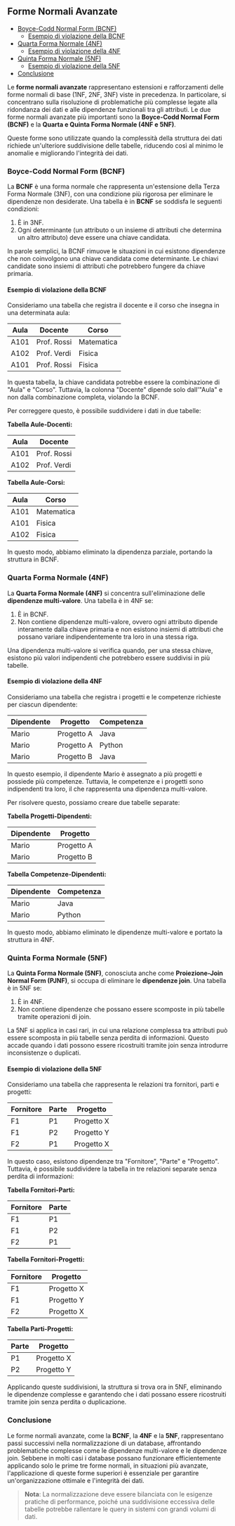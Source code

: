 ## Forme Normali Avanzate <!-- omit in toc -->

- [Boyce-Codd Normal Form (BCNF)](#boyce-codd-normal-form-bcnf)
  - [Esempio di violazione della BCNF](#esempio-di-violazione-della-bcnf)
- [Quarta Forma Normale (4NF)](#quarta-forma-normale-4nf)
  - [Esempio di violazione della 4NF](#esempio-di-violazione-della-4nf)
- [Quinta Forma Normale (5NF)](#quinta-forma-normale-5nf)
  - [Esempio di violazione della 5NF](#esempio-di-violazione-della-5nf)
- [Conclusione](#conclusione)


Le **forme normali avanzate** rappresentano estensioni e rafforzamenti delle forme normali di base (1NF, 2NF, 3NF) viste in precedenza. In particolare, si concentrano sulla risoluzione di problematiche più complesse legate alla ridondanza dei dati e alle dipendenze funzionali tra gli attributi. Le due forme normali avanzate più importanti sono la **Boyce-Codd Normal Form (BCNF)** e la **Quarta e Quinta Forma Normale (4NF e 5NF)**.

Queste forme sono utilizzate quando la complessità della struttura dei dati richiede un'ulteriore suddivisione delle tabelle, riducendo così al minimo le anomalie e migliorando l'integrità dei dati.

### Boyce-Codd Normal Form (BCNF)

La **BCNF** è una forma normale che rappresenta un'estensione della Terza Forma Normale (3NF), con una condizione più rigorosa per eliminare le dipendenze non desiderate. Una tabella è in **BCNF** se soddisfa le seguenti condizioni:
1. È in 3NF.
2. Ogni determinante (un attributo o un insieme di attributi che determina un altro attributo) deve essere una chiave candidata.

In parole semplici, la BCNF rimuove le situazioni in cui esistono dipendenze che non coinvolgono una chiave candidata come determinante. Le chiavi candidate sono insiemi di attributi che potrebbero fungere da chiave primaria.

#### Esempio di violazione della BCNF

Consideriamo una tabella che registra il docente e il corso che insegna in una determinata aula:

| Aula | Docente     | Corso      |
| ---- | ----------- | ---------- |
| A101 | Prof. Rossi | Matematica |
| A102 | Prof. Verdi | Fisica     |
| A101 | Prof. Rossi | Fisica     |

In questa tabella, la chiave candidata potrebbe essere la combinazione di "Aula" e "Corso". Tuttavia, la colonna "Docente" dipende solo dall'"Aula" e non dalla combinazione completa, violando la BCNF.

Per correggere questo, è possibile suddividere i dati in due tabelle:

**Tabella Aule-Docenti:**

| Aula | Docente     |
| ---- | ----------- |
| A101 | Prof. Rossi |
| A102 | Prof. Verdi |

**Tabella Aule-Corsi:**

| Aula | Corso      |
| ---- | ---------- |
| A101 | Matematica |
| A101 | Fisica     |
| A102 | Fisica     |

In questo modo, abbiamo eliminato la dipendenza parziale, portando la struttura in BCNF.

### Quarta Forma Normale (4NF)

La **Quarta Forma Normale (4NF)** si concentra sull'eliminazione delle **dipendenze multi-valore**. Una tabella è in 4NF se:
1. È in BCNF.
2. Non contiene dipendenze multi-valore, ovvero ogni attributo dipende interamente dalla chiave primaria e non esistono insiemi di attributi che possano variare indipendentemente tra loro in una stessa riga.

Una dipendenza multi-valore si verifica quando, per una stessa chiave, esistono più valori indipendenti che potrebbero essere suddivisi in più tabelle.

#### Esempio di violazione della 4NF

Consideriamo una tabella che registra i progetti e le competenze richieste per ciascun dipendente:

| Dipendente | Progetto   | Competenza |
| ---------- | ---------- | ---------- |
| Mario      | Progetto A | Java       |
| Mario      | Progetto A | Python     |
| Mario      | Progetto B | Java       |

In questo esempio, il dipendente Mario è assegnato a più progetti e possiede più competenze. Tuttavia, le competenze e i progetti sono indipendenti tra loro, il che rappresenta una dipendenza multi-valore.

Per risolvere questo, possiamo creare due tabelle separate:

**Tabella Progetti-Dipendenti:**

| Dipendente | Progetto   |
| ---------- | ---------- |
| Mario      | Progetto A |
| Mario      | Progetto B |

**Tabella Competenze-Dipendenti:**

| Dipendente | Competenza |
| ---------- | ---------- |
| Mario      | Java       |
| Mario      | Python     |

In questo modo, abbiamo eliminato le dipendenze multi-valore e portato la struttura in 4NF.

### Quinta Forma Normale (5NF)

La **Quinta Forma Normale (5NF)**, conosciuta anche come **Proiezione-Join Normal Form (PJNF)**, si occupa di eliminare le **dipendenze join**. Una tabella è in 5NF se:
1. È in 4NF.
2. Non contiene dipendenze che possano essere scomposte in più tabelle tramite operazioni di join.

La 5NF si applica in casi rari, in cui una relazione complessa tra attributi può essere scomposta in più tabelle senza perdita di informazioni. Questo accade quando i dati possono essere ricostruiti tramite join senza introdurre inconsistenze o duplicati.

#### Esempio di violazione della 5NF

Consideriamo una tabella che rappresenta le relazioni tra fornitori, parti e progetti:

| Fornitore | Parte | Progetto   |
| --------- | ----- | ---------- |
| F1        | P1    | Progetto X |
| F1        | P2    | Progetto Y |
| F2        | P1    | Progetto X |

In questo caso, esistono dipendenze tra "Fornitore", "Parte" e "Progetto". Tuttavia, è possibile suddividere la tabella in tre relazioni separate senza perdita di informazioni:

**Tabella Fornitori-Parti:**

| Fornitore | Parte |
| --------- | ----- |
| F1        | P1    |
| F1        | P2    |
| F2        | P1    |

**Tabella Fornitori-Progetti:**

| Fornitore | Progetto   |
| --------- | ---------- |
| F1        | Progetto X |
| F1        | Progetto Y |
| F2        | Progetto X |

**Tabella Parti-Progetti:**

| Parte | Progetto   |
| ----- | ---------- |
| P1    | Progetto X |
| P2    | Progetto Y |

Applicando queste suddivisioni, la struttura si trova ora in 5NF, eliminando le dipendenze complesse e garantendo che i dati possano essere ricostruiti tramite join senza perdita o duplicazione.

### Conclusione

Le forme normali avanzate, come la **BCNF**, la **4NF** e la **5NF**, rappresentano passi successivi nella normalizzazione di un database, affrontando problematiche complesse come le dipendenze multi-valore e le dipendenze join. Sebbene in molti casi i database possano funzionare efficientemente applicando solo le prime tre forme normali, in situazioni più avanzate, l'applicazione di queste forme superiori è essenziale per garantire un'organizzazione ottimale e l'integrità dei dati.

> **Nota**: La normalizzazione deve essere bilanciata con le esigenze pratiche di performance, poiché una suddivisione eccessiva delle tabelle potrebbe rallentare le query in sistemi con grandi volumi di dati.